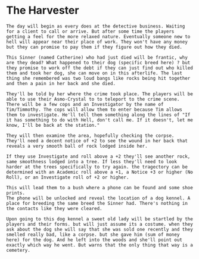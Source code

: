 # The Harvester

    The day will begin as every does at the detective business. Waiting for a client to call or arrive. But after some time the players getting a feel for the more relaxed nature. Eventually someone new to hell will appear near their place of work. They won't have any money but they can promise to pay them if they figure out how they died.

    This Sinner (named Catherine) who had just died will be frantic, why are they dead? What happened to their dog (specific breed here) ? but they promise to work off the debt if they can just find out who killed them and took her dog, she can move on in this afterlife. The last thing she remembered was two loud bangs like rocks being hit together and then a pain in her back and she died.

    They'll be told by her where the crime took place. The players will be able to use their Asmo-Crystal to to teleport to the crime scene. There will be a few cops and an Investigator by the name of Tim/Timmothy. The cops will allow them to enter because Tim allows them to investigate. He'll tell them something along the lines of "If it has something to do with Hell, don't call me. If it doesn't, let me know, I'll be back at the station."

    They will then examine the area, hopefully checking the corpse. They'll need a decent notice of +2 to see the wound in her back that reveals a very smooth ball of rock lodged inside her.

    If they use Investigate and roll above a +2 they'll see another rock, same smoothness lodged into a tree. If less they'll need to look harder at the trees specifically to try again. the tragectory can be determined with an Academic roll above a +1, a Notice +3 or higher (No Roll), or an Investigate roll of +2 or higher.

    This will lead them to a bush where a phone can be found and some shoe prints.
    The phone will be unlocked and reveal the location of a dog kennel. A place for breeding the same breed the Sinner had. There's nothing in the contacts like they were cleared.
    
    Upon going to this dog kennel a sweet old lady will be startled by the players and their forms. but will just assume its a costume. when they ask about the dog she will say that she was sold one recently and they smelled really bad, like a corpse. but she gave him (sum of money here) for the dog. And he left into the woods and she'll point out exactly which way he went. But warns that the only thing that way is a cemetery.

    
